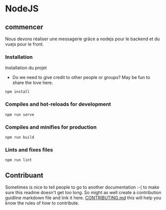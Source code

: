 
#  NodeJS
## commencer

Nous devons réaliser une messagerie grâce a nodejs pour le backend et du vuejs pour le front.


### Installation

Installation du projet

* Do we need to give credit to other people or groups? May be fun to share the love here. 

```
npm install
```

### Compiles and hot-reloads for development
```
npm run serve
```

### Compiles and minifies for production
```
npm run build
```

### Lints and fixes files
```
npm run lint
```


## Contribuant

Sometimes is nice to tell people to go to another documentation :-( to make sure this readme doesn't get too long. So might as well create a contribution guidline markdown file and link it here. [CONTRIBUTING.md](https://github.com/meroware) this will help you know the rules of how to contribute.


